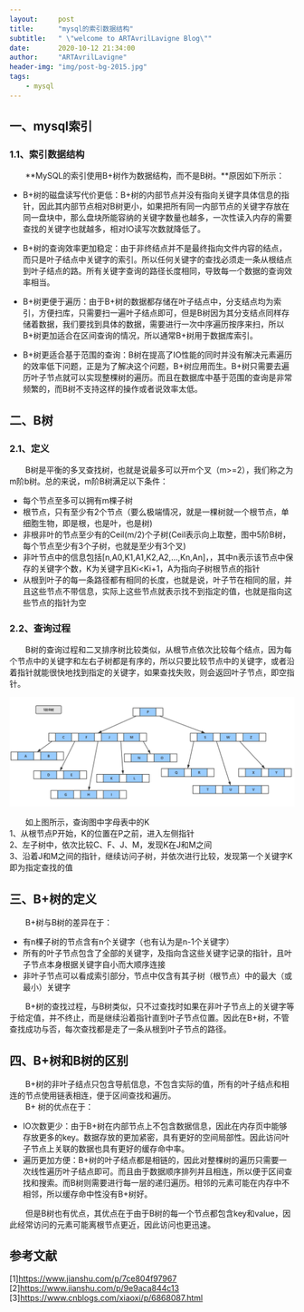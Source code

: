 ```yaml
---
layout:     post
title:      "mysql的索引数据结构"
subtitle:   " \"welcome to ARTAvrilLavigne Blog\""
date:       2020-10-12 21:34:00
author:     "ARTAvrilLavigne"
header-img: "img/post-bg-2015.jpg"
tags:
    - mysql
---
```

## 一、mysql索引<br>

### 1.1、索引数据结构<br>

　　**MySQL的索引使用B+树作为数据结构，而不是B树。**原因如下所示：<br>
* B+树的磁盘读写代价更低：B+树的内部节点并没有指向关键字具体信息的指针，因此其内部节点相对B树更小，如果把所有同一内部节点的关键字存放在同一盘块中，那么盘块所能容纳的关键字数量也越多，一次性读入内存的需要查找的关键字也就越多，相对IO读写次数就降低了。<br>

* B+树的查询效率更加稳定：由于非终结点并不是最终指向文件内容的结点，而只是叶子结点中关键字的索引。所以任何关键字的查找必须走一条从根结点到叶子结点的路。所有关键字查询的路径长度相同，导致每一个数据的查询效率相当。<br>

* B+树更便于遍历：由于B+树的数据都存储在叶子结点中，分支结点均为索引，方便扫库，只需要扫一遍叶子结点即可，但是B树因为其分支结点同样存储着数据，我们要找到具体的数据，需要进行一次中序遍历按序来扫，所以B+树更加适合在区间查询的情况，所以通常B+树用于数据库索引。<br>

* B+树更适合基于范围的查询：B树在提高了IO性能的同时并没有解决元素遍历的效率低下问题，正是为了解决这个问题，B+树应用而生。B+树只需要去遍历叶子节点就可以实现整棵树的遍历。而且在数据库中基于范围的查询是非常频繁的，而B树不支持这样的操作或者说效率太低。<br>

## 二、B树<br>

### 2.1、定义<br>

　　B树是平衡的多叉查找树，也就是说最多可以开m个叉（m>=2），我们称之为m阶b树。总的来说，m阶B树满足以下条件：<br>
* 每个节点至多可以拥有m棵子树<br>
* 根节点，只有至少有2个节点（要么极端情况，就是一棵树就一个根节点，单细胞生物，即是根，也是叶，也是树)<br>
* 非根非叶的节点至少有的Ceil(m/2)个子树(Ceil表示向上取整，图中5阶B树，每个节点至少有3个子树，也就是至少有3个叉)<br>
* 非叶节点中的信息包括[n,A0,K1,A1,K2,A2,…,Kn,An]，，其中n表示该节点中保存的关键字个数，K为关键字且Ki<Ki+1，A为指向子树根节点的指针<br>
* 从根到叶子的每一条路径都有相同的长度，也就是说，叶子节在相同的层，并且这些节点不带信息，实际上这些节点就表示找不到指定的值，也就是指向这些节点的指针为空<br>

### 2.2、查询过程<br>

　　B树的查询过程和二叉排序树比较类似，从根节点依次比较每个结点，因为每个节点中的关键字和左右子树都是有序的，所以只要比较节点中的关键字，或者沿着指针就能很快地找到指定的关键字，如果查找失败，则会返回叶子节点，即空指针。<br>
  
![object](https://github.com/ARTAvrilLavigne/ARTAvrilLavigne.github.io/blob/master/myblog/2020-10-12-mysql-BTree/1.png?raw=true)<br>

　　如上图所示，查询图中字母表中的K<br>
1、从根节点P开始，K的位置在P之前，进入左侧指针<br>
2、左子树中，依次比较C、F、J、M，发现K在J和M之间<br>
3、沿着J和M之间的指针，继续访问子树，并依次进行比较，发现第一个关键字K即为指定查找的值<br>

## 三、B+树的定义<br>

　　B+树与B树的差异在于：<br>
* 有n棵子树的节点含有n个关键字（也有认为是n-1个关键字）<br>
* 所有的叶子节点包含了全部的关键字，及指向含这些关键字记录的指针，且叶子节点本身根据关键字自小而大顺序连接<br>
* 非叶子节点可以看成索引部分，节点中仅含有其子树（根节点）中的最大（或最小）关键字<br>

　　B+树的查找过程，与B树类似，只不过查找时如果在非叶子节点上的关键字等于给定值，并不终止，而是继续沿着指针直到叶子节点位置。因此在B+树，不管查找成功与否，每次查找都是走了一条从根到叶子节点的路径。<br>

## 四、B+树和B树的区别<br>

　　B+树的非叶子结点只包含导航信息，不包含实际的值，所有的叶子结点和相连的节点使用链表相连，便于区间查找和遍历。<br>
　　B+ 树的优点在于：<br>

* IO次数更少：由于B+树在内部节点上不包含数据信息，因此在内存页中能够存放更多的key。数据存放的更加紧密，具有更好的空间局部性。因此访问叶子节点上关联的数据也具有更好的缓存命中率。<br>
* 遍历更加方便：B+树的叶子结点都是相链的，因此对整棵树的遍历只需要一次线性遍历叶子结点即可。而且由于数据顺序排列并且相连，所以便于区间查找和搜索。而B树则需要进行每一层的递归遍历。相邻的元素可能在内存中不相邻，所以缓存命中性没有B+树好。<br>

　　但是B树也有优点，其优点在于由于B树的每一个节点都包含key和value，因此经常访问的元素可能离根节点更近，因此访问也更迅速。<br>

## 参考文献<br>
[1]https://www.jianshu.com/p/7ce804f97967<br>
[2]https://www.jianshu.com/p/9e9aca844c13<br>
[3]https://www.cnblogs.com/xiaoxi/p/6868087.html<br>
